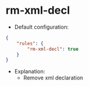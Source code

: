 # rm-xml-decl

* Default configuration:
```json
{
	"rules": {
		"rm-xml-decl": true
	}
}
```
* Explanation:
	* Remove xml declaration

